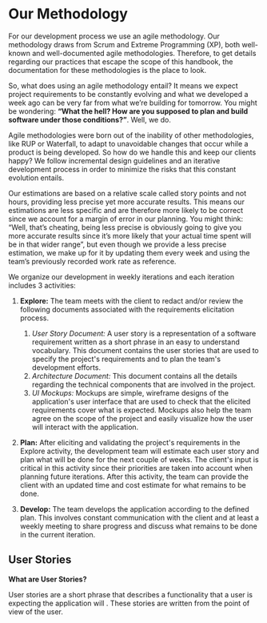 # Our Methodology

For our development process we use an agile methodology. Our methodology draws from Scrum and Extreme Programming (XP), both well-known and well-documented agile methodologies. Therefore, to get details regarding our practices that escape the scope of this handbook, the documentation for these methodologies is the place to look.

So, what does using an agile methodology entail? It means we expect project requirements to be constantly evolving and what we developed a week ago can be very far from what we’re building for tomorrow. You might be wondering: **“What the hell? How are you supposed to plan and build software under those conditions?”**. Well, we do.

Agile methodologies were born out of the inability of other methodologies, like RUP or Waterfall, to adapt to unavoidable changes that occur while a product is being developed. So how do we handle this and keep our clients happy? We follow incremental design guidelines and an iterative development process in order to minimize the risks that this constant evolution entails.

Our estimations are based on a relative scale called story points and not hours, providing less precise yet more accurate results. This means our estimations are less specific and are therefore more likely to be correct since we account for a margin of error in our planning. You might think: “Well, that’s cheating, being less precise is obviously going to give you more accurate results since it’s more likely that your actual time spent will be in that wider range”, but even though we provide a less precise estimation, we make up for it by updating them every week and using the team’s previously recorded work rate as reference.

We organize our development in weekly iterations and each iteration includes 3 activities:

1. **Explore:** The team meets with the client to redact and/or review the following documents associated with the requirements elicitation process.

    1. *User Story Document:* A user story is a representation of a software requirement written as a short phrase in an easy to understand vocabulary. This document contains the user stories that are used to specify the project's requirements and to plan the team's development efforts.
    2. *Architecture Document:* This document contains all the details regarding the technical components that are involved in the project.
    3.  *UI Mockups:* Mockups are simple, wireframe designs of the application's user interface that are used to check that the elicited requirements cover what is expected. Mockups also help the team agree on the scope of the project and easily visualize how the user will interact with the application.

2. **Plan:** After eliciting and validating the project's requirements in the Explore activity, the development team will estimate each user story and plan what will be done for the next couple of weeks. The client's input is critical in this activity since their priorities are taken into account when planning future iterations. After this activity, the team can provide the client with an updated time and cost estimate for what remains to be done.

3. **Develop:** The team develops the application according to the defined plan. This involves constant communication with the client and at least a weekly meeting to share progress and discuss what remains to be done in the current iteration.


## User Stories

**What are User Stories?**

User stories are a short phrase that describes a functionality that a user is expecting the application will . These stories are written from the point of view of the user.
